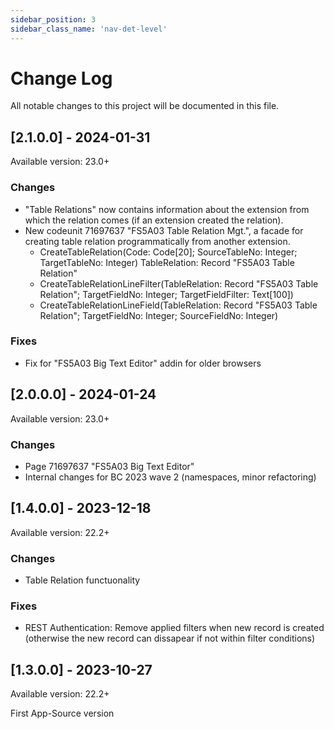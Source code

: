 ```yaml
---
sidebar_position: 3
sidebar_class_name: 'nav-det-level'
---
```


# Change Log
All notable changes to this project will be documented in this file.
 
## [2.1.0.0] - 2024-01-31
  
Available version: 23.0+

### Changes
- "Table Relations" now contains information about the extension from which the relation comes (if an extension created the relation).
- New codeunit 71697637 "FS5A03 Table Relation Mgt.", a facade for creating table relation programmatically from another extension.
  - CreateTableRelation(Code: Code[20]; SourceTableNo: Integer; TargetTableNo: Integer) TableRelation: Record "FS5A03 Table Relation"
  - CreateTableRelationLineFilter(TableRelation: Record "FS5A03 Table Relation"; TargetFieldNo: Integer; TargetFieldFilter: Text[100])
  - CreateTableRelationLineField(TableRelation: Record "FS5A03 Table Relation"; TargetFieldNo: Integer; SourceFieldNo: Integer)

### Fixes
- Fix for "FS5A03 Big Text Editor" addin for older browsers

## [2.0.0.0] - 2024-01-24
  
Available version: 23.0+

### Changes
- Page 71697637 "FS5A03 Big Text Editor"
- Internal changes for BC 2023 wave 2 (namespaces, minor refactoring)

## [1.4.0.0] - 2023-12-18
  
Available version: 22.2+

### Changes
- Table Relation functuonality

### Fixes
- REST Authentication: Remove applied filters when new record is created (otherwise the new record can dissapear if not within filter conditions)

## [1.3.0.0] - 2023-10-27
  
Available version: 22.2+

First App-Source version

<!--  
### Added
 
### Changed
  
- [PROJECTNAME-ZZZZ](http://tickets.projectname.com/browse/PROJECTNAME-ZZZZ)
  PATCH Drupal.org is now used for composer.
 
### Fixed
 
- [PROJECTNAME-TTTT](http://tickets.projectname.com/browse/PROJECTNAME-TTTT)
  PATCH Add logic to runsheet teaser delete to delete corresponding
  schedule cards.
-->
